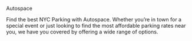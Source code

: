 Autospace

Find the best NYC Parking with Autospace. Whether you’re in town for a special event or just looking to find the most affordable parking rates near you, we have you covered by offering a wide range of options.
